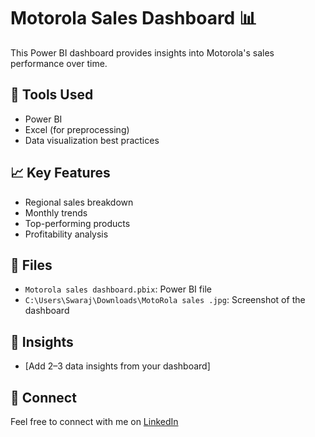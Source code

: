 # Motorola Sales Dashboard 📊

This Power BI dashboard provides insights into Motorola's sales performance over time.

## 🔧 Tools Used
- Power BI
- Excel (for preprocessing)
- Data visualization best practices

## 📈 Key Features
- Regional sales breakdown
- Monthly trends
- Top-performing products
- Profitability analysis

## 📂 Files
- `Motorola sales dashboard.pbix`: Power BI file
- `C:\Users\Swaraj\Downloads\MotoRola sales .jpg`: Screenshot of the dashboard

## 🧠 Insights
- [Add 2–3 data insights from your dashboard]

## 🔗 Connect
Feel free to connect with me on [LinkedIn](https://www.linkedin.com/in/swaraj-borhade-921a411a4/)

